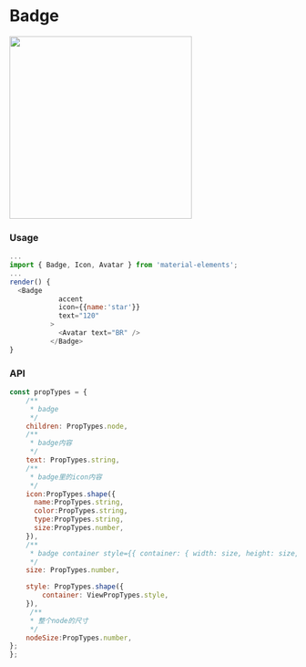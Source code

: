 # Badge
<img src="https://raw.githubusercontent.com/xotahal/react-native-material-ui-demo-app/master/resources/badge-2.png" width="320">

### Usage

```js
...
import { Badge, Icon, Avatar } from 'material-elements';
...
render() {
  <Badge
            accent
            icon={{name:'star'}}
            text="120"
          >
            <Avatar text="BR" />
          </Badge>
}
```
### API
```js
const propTypes = {
    /**
     * badge
     */
    children: PropTypes.node,
    /**
     * badge内容
     */
    text: PropTypes.string,
    /**
     * badge里的icon内容
     */
    icon:PropTypes.shape({
      name:PropTypes.string,
      color:PropTypes.string,
      type:PropTypes.string,
      size:PropTypes.number,
    }),
    /**
     * badge container style={{ container: { width: size, height: size, borderRadius: size / 2 }}}
     */
    size: PropTypes.number,

    style: PropTypes.shape({
        container: ViewPropTypes.style,
    }),
     /**
     * 整个node的尺寸
     */
    nodeSize:PropTypes.number,
};
};
```
